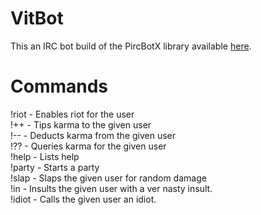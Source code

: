 VitBot
======
This an IRC bot build of the PircBotX library available [here](https://code.google.com/p/pircbotx/).

Commands
===
!riot - Enables riot for the user  
!++ <user> - Tips karma to the given user  
!-- <user> - Deducts karma from the given user  
!?? <user> - Queries karma for the given user  
!help - Lists help  
!party - Starts a party  
!slap <user> - Slaps the given user for random damage  
!in <user> - Insults the given user with a ver nasty insult.  
!idiot <user> - Calls the given user an idiot.  
